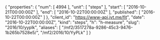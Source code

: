 {
  "properties": {
    "num": [
      4994
    ],
    "unit": [
      "steps"
    ],
    "start": [
      "2016-10-21T00:00:00Z"
    ],
    "end": [
      "2016-10-22T00:00:00Z"
    ],
    "published": [
      "2016-10-22T00:00:00Z"
    ]
  },
  "client_id": "https://www-api.jvt.me/fit",
  "date": "2016-10-22T00:00:00Z",
  "kind": "steps",
  "h": "h-measure",
  "slug": "2016/10/yyplk",
  "aliases": [
    "/mf2/3517278a-9286-45c3-9476-1b265b7528e5/",
    "/mf2/2016/10/YyPLk"
  ]
}
